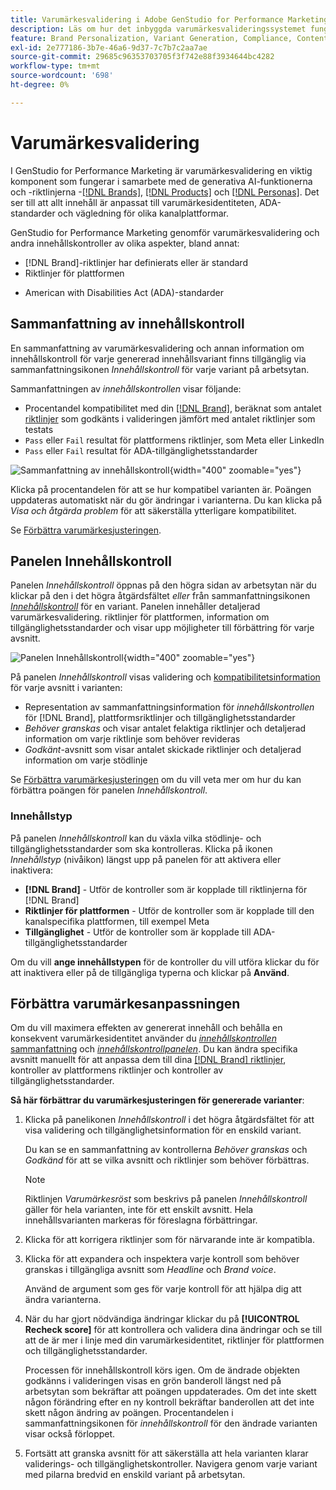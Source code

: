 ```yaml
---
title: Varumärkesvalidering i Adobe GenStudio for Performance Marketing
description: Läs om hur det inbyggda varumärkesvalideringssystemet fungerar i GenStudio for Performance Marketing.
feature: Brand Personalization, Variant Generation, Compliance, Content Generation, Content Review, Generative AI
exl-id: 2e777186-3b7e-46a6-9d37-7c7b7c2aa7ae
source-git-commit: 29685c96353703705f3f742e88f3934644bc4282
workflow-type: tm+mt
source-wordcount: '698'
ht-degree: 0%

---
```


# Varumärkesvalidering

I GenStudio for Performance Marketing är varumärkesvalidering en viktig komponent som fungerar i samarbete med de generativa AI-funktionerna och -riktlinjerna -[[!DNL Brands]](/help/user-guide/guidelines/brands.md), [[!DNL Products]](/help/user-guide/guidelines/products.md) och [[!DNL Personas]](/help/user-guide/guidelines/personas.md). Det ser till att allt innehåll är anpassat till varumärkesidentiteten, ADA-standarder och vägledning för olika kanalplattformar.

GenStudio for Performance Marketing genomför varumärkesvalidering och andra innehållskontroller av olika aspekter, bland annat:

* [!DNL Brand]-riktlinjer har definierats eller är standard
* Riktlinjer för plattformen
<!-- * Ethical considerations related to gender, ethnicity, race, disability status, and age in AI-generated content -->
* American with Disabilities Act (ADA)-standarder

## Sammanfattning av innehållskontroll

En sammanfattning av varumärkesvalidering och annan information om innehållskontroll för varje genererad innehållsvariant finns tillgänglig via sammanfattningsikonen _Innehållskontroll_ för varje variant på arbetsytan.

Sammanfattningen av _innehållskontrollen_ visar följande:

* Procentandel kompatibilitet med din [[!DNL Brand]](brands.md), beräknat som antalet [riktlinjer](overview.md) som godkänts i valideringen jämfört med antalet riktlinjer som testats
* `Pass` eller `Fail` resultat för plattformens riktlinjer, som Meta eller LinkedIn
* `Pass` eller `Fail` resultat för ADA-tillgänglighetsstandarder

![Sammanfattning av innehållskontroll](/help/assets/content-check-summary.png){width="400" zoomable="yes"}

Klicka på procentandelen för att se hur kompatibel varianten är. Poängen uppdateras automatiskt när du gör ändringar i varianterna. Du kan klicka på _Visa och åtgärda problem_ för att säkerställa ytterligare kompatibilitet.

Se [Förbättra varumärkesjusteringen](#improve-brand-alignment).

## Panelen Innehållskontroll

Panelen _Innehållskontroll_ öppnas på den högra sidan av arbetsytan när du klickar på den i det högra åtgärdsfältet _eller_ från sammanfattningsikonen [_Innehållskontroll_](#content-check-summary) för en variant. Panelen innehåller detaljerad varumärkesvalidering. riktlinjer för plattformen, information om tillgänglighetsstandarder och visar upp möjligheter till förbättring för varje avsnitt.

![Panelen Innehållskontroll](/help/assets/content-check-panel.png){width="400" zoomable="yes"}

På panelen _Innehållskontroll_ visas validering och [kompatibilitetsinformation](/help/user-guide/guidelines/overview.md#compliance) för varje avsnitt i varianten:

* Representation av sammanfattningsinformation för _innehållskontrollen_ för [!DNL Brand], plattformsriktlinjer och tillgänglighetsstandarder
* _Behöver granskas_ och visar antalet felaktiga riktlinjer och detaljerad information om varje riktlinje som behöver revideras
* _Godkänt_-avsnitt som visar antalet skickade riktlinjer och detaljerad information om varje stödlinje

Se [Förbättra varumärkesjusteringen](#improve-brand-alignment) om du vill veta mer om hur du kan förbättra poängen för panelen _Innehållskontroll_.

### Innehållstyp

På panelen _Innehållskontroll_ kan du växla vilka stödlinje- och tillgänglighetsstandarder som ska kontrolleras. Klicka på ikonen _Innehållstyp_ (nivåikon) längst upp på panelen för att aktivera eller inaktivera:

* **[!DNL Brand]** - Utför de kontroller som är kopplade till riktlinjerna för [!DNL Brand]
* **Riktlinjer för plattformen** - Utför de kontroller som är kopplade till den kanalspecifika plattformen, till exempel Meta
* **Tillgänglighet** - Utför de kontroller som är kopplade till ADA-tillgänglighetsstandarder

Om du vill **ange innehållstypen** för de kontroller du vill utföra klickar du för att inaktivera eller på de tillgängliga typerna och klickar på **Använd**.

## Förbättra varumärkesanpassningen

Om du vill maximera effekten av genererat innehåll och behålla en konsekvent varumärkesidentitet använder du [_innehållskontrollen_ sammanfattning](#content-check-summary) och [_innehållskontrollpanelen_](#content-check-panel). Du kan ändra specifika avsnitt manuellt för att anpassa dem till dina [[!DNL Brand] riktlinjer](brands.md), kontroller av plattformens riktlinjer och kontroller av tillgänglighetsstandarder.

**Så här förbättrar du varumärkesjusteringen för genererade varianter**:

1. Klicka på panelikonen _Innehållskontroll_ i det högra åtgärdsfältet för att visa validering och tillgänglighetsinformation för en enskild variant.

   Du kan se en sammanfattning av kontrollerna _Behöver granskas_ och _Godkänd_ för att se vilka avsnitt och riktlinjer som behöver förbättras.

   >[!NOTE]
   >
   > Riktlinjen _Varumärkesröst_ som beskrivs på panelen _Innehållskontroll_ gäller för hela varianten, inte för ett enskilt avsnitt. Hela innehållsvarianten markeras för föreslagna förbättringar.

1. Klicka för att korrigera riktlinjer som för närvarande inte är kompatibla.
1. Klicka för att expandera och inspektera varje kontroll som behöver granskas i tillgängliga avsnitt som _Headline_ och _Brand voice_.

   Använd de argument som ges för varje kontroll för att hjälpa dig att ändra varianterna.

1. När du har gjort nödvändiga ändringar klickar du på **[!UICONTROL Recheck score]** för att kontrollera och validera dina ändringar och se till att de är mer i linje med din varumärkesidentitet, riktlinjer för plattformen och tillgänglighetsstandarder.

   Processen för innehållskontroll körs igen. Om de ändrade objekten godkänns i valideringen visas en grön banderoll längst ned på arbetsytan som bekräftar att poängen uppdaterades. Om det inte skett någon förändring efter en ny kontroll bekräftar banderollen att det inte skett någon ändring av poängen. Procentandelen i sammanfattningsikonen för _innehållskontroll_ för den ändrade varianten visar också förloppet.

1. Fortsätt att granska avsnitt för att säkerställa att hela varianten klarar validerings- och tillgänglighetskontroller. Navigera genom varje variant med pilarna bredvid en enskild variant på arbetsytan.

